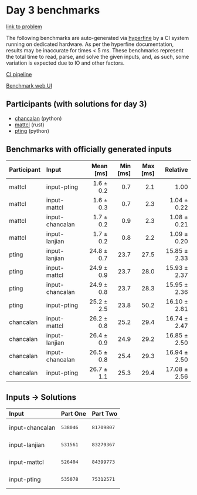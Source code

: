 # Day 3 benchmarks

[link to problem](https://adventofcode.com/2023/day/3)

The following benchmarks are auto-generated via
[hyperfine](https://github.com/sharkdp/hyperfine) by a CI system running on
dedicated hardware. As per the hyperfine documentation, results may be
inaccurate for times < 5 ms. These benchmarks represent the total time to read,
parse, and solve the given inputs, and, as such, some variation is expected due
to IO and other factors.

[CI pipeline](http://ci.papercode.net:8080/teams/main/pipelines/aoc2023)

[Benchmark web UI](https://aoc.ancalagon.black)


## Participants (with solutions for day 3)

- [chancalan](https://github.com/chancalan/aoc2023) (python)
- [mattcl](https://github.com/mattcl/aoc2023) (rust)
- [pting](https://github.com/pting/aoc2023) (python)


## Benchmarks with officially generated inputs

| Participant | Input | Mean [ms] | Min [ms] | Max [ms] | Relative |
|:---|:---|---:|---:|---:|---:|
| mattcl | input-pting | 1.6 ± 0.2 | 0.7 | 2.1 | 1.00 |
| mattcl | input-mattcl | 1.6 ± 0.3 | 0.7 | 2.3 | 1.04 ± 0.22 |
| mattcl | input-chancalan | 1.7 ± 0.2 | 0.9 | 2.3 | 1.08 ± 0.21 |
| mattcl | input-lanjian | 1.7 ± 0.2 | 0.8 | 2.2 | 1.09 ± 0.20 |
| pting | input-lanjian | 24.8 ± 0.7 | 23.7 | 27.5 | 15.85 ± 2.33 |
| pting | input-mattcl | 24.9 ± 0.9 | 23.7 | 28.0 | 15.93 ± 2.37 |
| pting | input-chancalan | 24.9 ± 0.8 | 23.7 | 28.3 | 15.95 ± 2.36 |
| pting | input-pting | 25.2 ± 2.5 | 23.8 | 50.2 | 16.10 ± 2.81 |
| chancalan | input-mattcl | 26.2 ± 0.8 | 25.2 | 29.4 | 16.74 ± 2.47 |
| chancalan | input-lanjian | 26.4 ± 0.9 | 24.9 | 29.2 | 16.85 ± 2.50 |
| chancalan | input-chancalan | 26.5 ± 0.8 | 25.4 | 29.3 | 16.94 ± 2.50 |
| chancalan | input-pting | 26.7 ± 1.1 | 25.3 | 29.4 | 17.08 ± 2.56 |


## Inputs -> Solutions

| Input | Part One | Part Two |
|:---|:---|:---|
|input-chancalan|<pre>538046</pre>|<pre>81709807</pre>|
|input-lanjian|<pre>531561</pre>|<pre>83279367</pre>|
|input-mattcl|<pre>526404</pre>|<pre>84399773</pre>|
|input-pting|<pre>535078</pre>|<pre>75312571</pre>|